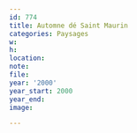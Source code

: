 ```yaml
---
id: 774
title: Automne dé Saint Maurin
categories: Paysages
w:
h:
location:
note:
file:
year: '2000'
year_start: 2000
year_end:
image:

---
```

